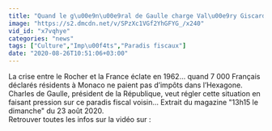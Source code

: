 ```yaml
---
title: "Quand le g\u00e9n\u00e9ral de Gaulle charge Val\u00e9ry Giscard d'Estaing de traquer les grandes fortunes fran\u00e7aises exil\u00e9es fiscales dans la principaut\u00e9 de Monaco"
image: "https://s2.dmcdn.net/v/SPzXc1VGf2YhGFYG_/x240"
vid_id: "x7vqhye"
categories: "news"
tags: ["Culture","Imp\u00f4ts","Paradis fiscaux"]
date: "2020-08-26T10:51:06+03:00"
---
```

La crise entre le Rocher et la France éclate en 1962… quand 7 000 Français déclarés résidents à Monaco ne paient pas d’impôts dans l’Hexagone. Charles de Gaulle, président de la République, veut régler cette situation en faisant pression sur ce paradis fiscal voisin… Extrait du magazine &quot;13h15 le dimanche&quot; du 23 août 2020.  <br>Retrouver toutes les infos sur la vidéo sur : 
